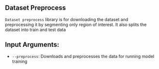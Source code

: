 ## Dataset Preprocess
`Dataset preprocess` library is for downloading the dataset and preprocessing it by segmenting only region of interest. It also splits the dataset into train and test data

## Input Arguments:
* `--preprocess`: Downloads and preprocesses the data for running model training
